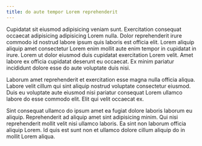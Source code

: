 ```yaml
---
title: do aute tempor Lorem reprehenderit
---
```


Cupidatat sit eiusmod adipisicing veniam sunt. Exercitation consequat occaecat adipisicing adipisicing Lorem nulla. Dolor reprehenderit irure commodo id nostrud labore ipsum quis laboris est officia elit. Lorem aliquip aliquip amet consectetur Lorem enim mollit aute enim tempor in cupidatat in irure. Lorem ut dolor eiusmod duis cupidatat exercitation Lorem velit. Amet labore ex officia cupidatat deserunt eu occaecat. Ex minim pariatur incididunt dolore esse do aute voluptate duis nisi.

Laborum amet reprehenderit et exercitation esse magna nulla officia aliqua. Labore velit cillum qui sint aliquip nostrud voluptate consectetur eiusmod. Duis eu voluptate aute eiusmod nisi pariatur consequat Lorem ullamco labore do esse commodo elit. Elit qui velit occaecat ex.

Sint consequat ullamco do ipsum amet ea fugiat dolore laboris laborum eu aliquip. Reprehenderit ad aliquip amet sint adipisicing minim. Qui nisi reprehenderit mollit velit nisi ullamco laboris. Ea sint non laborum officia aliquip Lorem. Id quis est sunt non et ullamco dolore cillum aliquip do in mollit Lorem aliqua.